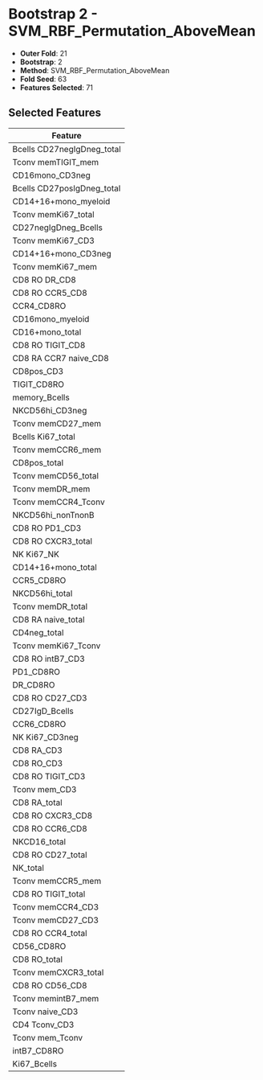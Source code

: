 # Bootstrap 2 - SVM_RBF_Permutation_AboveMean

- **Outer Fold**: 21
- **Bootstrap**: 2
- **Method**: SVM_RBF_Permutation_AboveMean
- **Fold Seed**: 63
- **Features Selected**: 71

## Selected Features

| Feature |
|---------|
| Bcells CD27negIgDneg_total |
| Tconv memTIGIT_mem |
| CD16mono_CD3neg |
| Bcells CD27posIgDneg_total |
| CD14+16+mono_myeloid |
| Tconv memKi67_total |
| CD27negIgDneg_Bcells |
| Tconv memKi67_CD3 |
| CD14+16+mono_CD3neg |
| Tconv memKi67_mem |
| CD8 RO DR_CD8 |
| CD8 RO CCR5_CD8 |
| CCR4_CD8RO |
| CD16mono_myeloid |
| CD16+mono_total |
| CD8 RO TIGIT_CD8 |
| CD8 RA CCR7 naive_CD8 |
| CD8pos_CD3 |
| TIGIT_CD8RO |
| memory_Bcells |
| NKCD56hi_CD3neg |
| Tconv memCD27_mem |
| Bcells Ki67_total |
| Tconv memCCR6_mem |
| CD8pos_total |
| Tconv memCD56_total |
| Tconv memDR_mem |
| Tconv memCCR4_Tconv |
| NKCD56hi_nonTnonB |
| CD8 RO PD1_CD3 |
| CD8 RO CXCR3_total |
| NK Ki67_NK |
| CD14+16+mono_total |
| CCR5_CD8RO |
| NKCD56hi_total |
| Tconv memDR_total |
| CD8 RA naive_total |
| CD4neg_total |
| Tconv memKi67_Tconv |
| CD8 RO intB7_CD3 |
| PD1_CD8RO |
| DR_CD8RO |
| CD8 RO CD27_CD3 |
| CD27IgD_Bcells |
| CCR6_CD8RO |
| NK Ki67_CD3neg |
| CD8 RA_CD3 |
| CD8 RO_CD3 |
| CD8 RO TIGIT_CD3 |
| Tconv mem_CD3 |
| CD8 RA_total |
| CD8 RO CXCR3_CD8 |
| CD8 RO CCR6_CD8 |
| NKCD16_total |
| CD8 RO CD27_total |
| NK_total |
| Tconv memCCR5_mem |
| CD8 RO TIGIT_total |
| Tconv memCCR4_CD3 |
| Tconv memCD27_CD3 |
| CD8 RO CCR4_total |
| CD56_CD8RO |
| CD8 RO_total |
| Tconv memCXCR3_total |
| CD8 RO CD56_CD8 |
| Tconv memintB7_mem |
| Tconv naive_CD3 |
| CD4 Tconv_CD3 |
| Tconv mem_Tconv |
| intB7_CD8RO |
| Ki67_Bcells |
